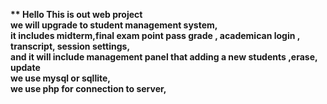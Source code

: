 <b>** Hello This is out web project <b> <br>
we will upgrade to student management system,<br>
it includes midterm,final exam point pass grade , academican login , transcript, session settings,<br>
and it will include management panel that adding a new students ,erase, update <br>
we use mysql or sqllite,<br>
we use php  for connection to server, <br>

